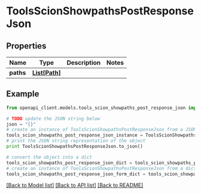 # ToolsScionShowpathsPostResponseJson


## Properties

Name | Type | Description | Notes
------------ | ------------- | ------------- | -------------
**paths** | [**List[Path]**](Path.md) |  | 

## Example

```python
from openapi_client.models.tools_scion_showpaths_post_response_json import ToolsScionShowpathsPostResponseJson

# TODO update the JSON string below
json = "{}"
# create an instance of ToolsScionShowpathsPostResponseJson from a JSON string
tools_scion_showpaths_post_response_json_instance = ToolsScionShowpathsPostResponseJson.from_json(json)
# print the JSON string representation of the object
print ToolsScionShowpathsPostResponseJson.to_json()

# convert the object into a dict
tools_scion_showpaths_post_response_json_dict = tools_scion_showpaths_post_response_json_instance.to_dict()
# create an instance of ToolsScionShowpathsPostResponseJson from a dict
tools_scion_showpaths_post_response_json_form_dict = tools_scion_showpaths_post_response_json.from_dict(tools_scion_showpaths_post_response_json_dict)
```
[[Back to Model list]](../README.md#documentation-for-models) [[Back to API list]](../README.md#documentation-for-api-endpoints) [[Back to README]](../README.md)


